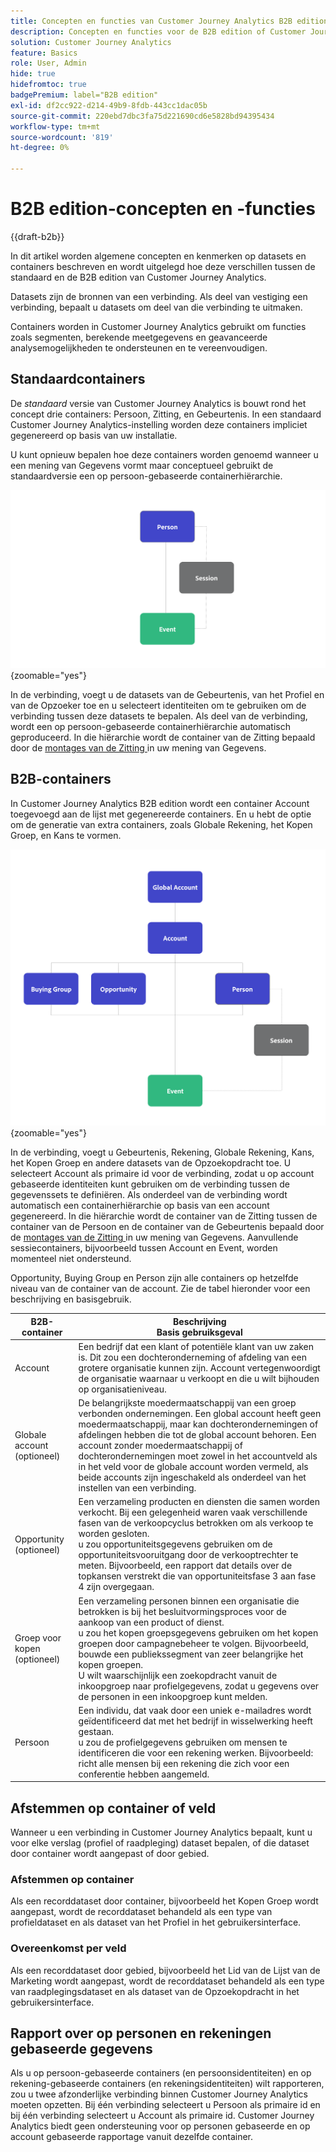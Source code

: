 ```yaml
---
title: Concepten en functies van Customer Journey Analytics B2B edition
description: Concepten en functies voor de B2B edition of Customer Journey Analytics.
solution: Customer Journey Analytics
feature: Basics
role: User, Admin
hide: true
hidefromtoc: true
badgePremium: label="B2B edition"
exl-id: df2cc922-d214-49b9-8fdb-443cc1dac05b
source-git-commit: 220ebd7dbc3fa75d221690cd6e5828bd94395434
workflow-type: tm+mt
source-wordcount: '819'
ht-degree: 0%

---
```


# B2B edition-concepten en -functies

{{draft-b2b}}

In dit artikel worden algemene concepten en kenmerken op datasets en containers beschreven en wordt uitgelegd hoe deze verschillen tussen de standaard en de B2B edition van Customer Journey Analytics.

Datasets zijn de bronnen van een verbinding. Als deel van vestiging een verbinding, bepaalt u datasets om deel van die verbinding te uitmaken.

Containers worden in Customer Journey Analytics gebruikt om functies zoals segmenten, berekende meetgegevens en geavanceerde analysemogelijkheden te ondersteunen en te vereenvoudigen.




## Standaardcontainers

De *standaard* versie van Customer Journey Analytics is bouwt rond het concept drie containers: Persoon, Zitting, en Gebeurtenis. In een standaard Customer Journey Analytics-instelling worden deze containers impliciet gegenereerd op basis van uw installatie.

U kunt opnieuw bepalen hoe deze containers worden genoemd wanneer u een mening van Gegevens vormt maar conceptueel gebruikt de standaardversie een op persoon-gebaseerde containerhiërarchie.

![ B2C ](assets/b2c-containers.svg){zoomable="yes"}

In de verbinding, voegt u de datasets van de Gebeurtenis, van het Profiel en van de Opzoeker toe en u selecteert identiteiten om te gebruiken om de verbinding tussen deze datasets te bepalen. Als deel van de verbinding, wordt een op persoon-gebaseerde containerhiërarchie automatisch geproduceerd. In die hiërarchie wordt de container van de Zitting bepaald door de [ montages van de Zitting ](/help/data-views/session-settings.md) in uw mening van Gegevens.


## B2B-containers

In Customer Journey Analytics B2B edition wordt een container Account toegevoegd aan de lijst met gegenereerde containers.  En u hebt de optie om de generatie van extra containers, zoals Globale Rekening, het Kopen Groep, en Kans te vormen.

![ B2B ](assets/b2b-containers.svg){zoomable="yes"}

In de verbinding, voegt u Gebeurtenis, Rekening, Globale Rekening, Kans, het Kopen Groep en andere datasets van de Opzoekopdracht toe. U selecteert Account als primaire id voor de verbinding, zodat u op account gebaseerde identiteiten kunt gebruiken om de verbinding tussen de gegevenssets te definiëren. Als onderdeel van de verbinding wordt automatisch een containerhiërarchie op basis van een account gegenereerd. In die hiërarchie wordt de container van de Zitting tussen de container van de Persoon en de container van de Gebeurtenis bepaald door de [ montages van de Zitting ](/help/data-views/session-settings.md) in uw mening van Gegevens. Aanvullende sessiecontainers, bijvoorbeeld tussen Account en Event, worden momenteel niet ondersteund.

Opportunity, Buying Group en Person zijn alle containers op hetzelfde niveau van de container van de account. Zie de tabel hieronder voor een beschrijving en basisgebruik.

| B2B-container | Beschrijving <br/> Basis gebruiksgeval |
|---|---|
| Account | Een bedrijf dat een klant of potentiële klant van uw zaken is. Dit zou een dochteronderneming of afdeling van een grotere organisatie kunnen zijn. Account vertegenwoordigt de organisatie waarnaar u verkoopt en die u wilt bijhouden op organisatieniveau. |
| Globale account (optioneel) | De belangrijkste moedermaatschappij van een groep verbonden ondernemingen. Een global account heeft geen moedermaatschappij, maar kan dochterondernemingen of afdelingen hebben die tot de global account behoren. Een account zonder moedermaatschappij of dochterondernemingen moet zowel in het accountveld als in het veld voor de globale account worden vermeld, als beide accounts zijn ingeschakeld als onderdeel van het instellen van een verbinding. |
| Opportunity (optioneel) | Een verzameling producten en diensten die samen worden verkocht. Bij een gelegenheid waren vaak verschillende fasen van de verkoopcyclus betrokken om als verkoop te worden gesloten.<br> u zou opportuniteitsgegevens gebruiken om de opportuniteitsvooruitgang door de verkooptrechter te meten. Bijvoorbeeld, een rapport dat details over de topkansen verstrekt die van opportuniteitsfase 3 aan fase 4 zijn overgegaan. |
| Groep voor kopen (optioneel) | Een verzameling personen binnen een organisatie die betrokken is bij het besluitvormingsproces voor de aankoop van een product of dienst. <br/> u zou het kopen groepsgegevens gebruiken om het kopen groepen door campagnebeheer te volgen. Bijvoorbeeld, bouwde een publiekssegment van zeer belangrijke het kopen groepen.<br/> U wilt waarschijnlijk een zoekopdracht vanuit de inkoopgroep naar profielgegevens, zodat u gegevens over de personen in een inkoopgroep kunt melden. |
| Persoon | Een individu, dat vaak door een uniek e-mailadres wordt geïdentificeerd dat met het bedrijf in wisselwerking heeft gestaan. <br/> u zou de profielgegevens gebruiken om mensen te identificeren die voor een rekening werken. Bijvoorbeeld: richt alle mensen bij een rekening die zich voor een conferentie hebben aangemeld. |


## Afstemmen op container of veld

Wanneer u een verbinding in Customer Journey Analytics bepaalt, kunt u voor elke verslag (profiel of raadpleging) dataset bepalen, of die dataset door container wordt aangepast of door gebied.

### Afstemmen op container

Als een recorddataset door container, bijvoorbeeld het Kopen Groep wordt aangepast, wordt de recorddataset behandeld als een type van profieldataset en als dataset van het Profiel in het gebruikersinterface.

### Overeenkomst per veld

Als een recorddataset door gebied, bijvoorbeeld het Lid van de Lijst van de Marketing wordt aangepast, wordt de recorddataset behandeld als een type van raadplegingsdataset en als dataset van de Opzoekopdracht in het gebruikersinterface.



## Rapport over op personen en rekeningen gebaseerde gegevens

Als u op persoon-gebaseerde containers (en persoonsidentiteiten) en op rekening-gebaseerde containers (en rekeningsidentiteiten) wilt rapporteren, zou u twee afzonderlijke verbinding binnen Customer Journey Analytics moeten opzetten. Bij één verbinding selecteert u Persoon als primaire id en bij één verbinding selecteert u Account als primaire id. Customer Journey Analytics biedt geen ondersteuning voor op personen gebaseerde en op account gebaseerde rapportage vanuit dezelfde container.
